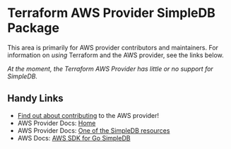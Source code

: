# Terraform AWS Provider SimpleDB Package

This area is primarily for AWS provider contributors and maintainers. For information on _using_ Terraform and the AWS provider, see the links below.


_At the moment, the Terraform AWS Provider has little or no support for SimpleDB._


## Handy Links

* [Find out about contributing](../../../docs/contributing) to the AWS provider!
* AWS Provider Docs: [Home](https://registry.terraform.io/providers/hashicorp/aws/latest/docs)
* AWS Provider Docs: [One of the SimpleDB resources](https://registry.terraform.io/providers/hashicorp/aws/latest/docs/resources/simpledb_domain)
* AWS Docs: [AWS SDK for Go SimpleDB](https://docs.aws.amazon.com/sdk-for-go/api/service/simpledb/)

